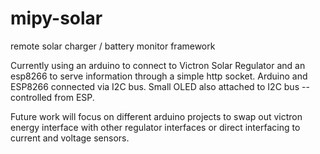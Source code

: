 # mipy-solar
remote solar charger / battery monitor framework

Currently using an arduino to connect to Victron Solar Regulator and an esp8266 to serve information through a simple http socket. Arduino and ESP8266 connected via I2C bus. Small OLED also attached to I2C bus -- controlled from ESP.

Future work will focus on different arduino projects to swap out victron energy interface with other regulator interfaces or direct interfacing to current and voltage sensors.

